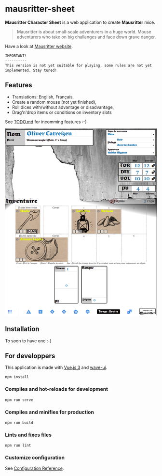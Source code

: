 # mausritter-sheet
**Mausritter Character Sheet** is a web application to create **Mausritter** mice.

> Mausritter is about small-scale adventurers in a huge world. Mouse adventurers who take on big challanges and face down grave danger.

Have a look at [Mausritter website](https://mausritter.com/).

```
IMPORTANT!
----------
This version is not yet suitable for playing, some rules are not yet implemented. Stay tuned!
```

## Features

- Translations: English, Français,
- Create a random mouse (not yet finished),
- Roll dices with/without advantage or disadvantage,
- Drag'n'drop items or conditions on inventory slots

 See [TODO.md](./src/TODO.md) for incomming features :-)

![Exemple Sheet 0.1.1](./public/img/mausritter-01.png)

## Installation

To soon to have one ;-)

## For developpers
This application is made with [Vue.js 3](https://v3.vuejs.org/) and [wave-ui](https://antoniandre.github.io/wave-ui/).

```
npm install
```

### Compiles and hot-reloads for development
```
npm run serve
```

### Compiles and minifies for production
```
npm run build
```

### Lints and fixes files
```
npm run lint
```

### Customize configuration
See [Configuration Reference](https://cli.vuejs.org/config/).
